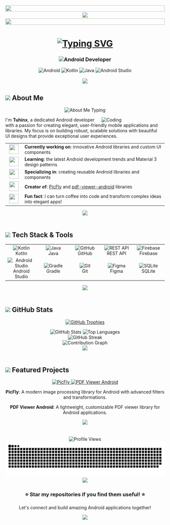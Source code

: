 <div align="center">
  <img src="https://i.imgur.com/dBaSKWF.gif" height="20" width="100%">
  <img src="https://user-images.githubusercontent.com/74038190/212284158-e840e285-664b-44d7-b79b-e264b5e54825.gif" width="400"/>
  <img src="https://i.imgur.com/dBaSKWF.gif" height="20" width="100%">
</div>

<h1 align="center">
  <a href="https://git.io/typing-svg">
    <img src="https://readme-typing-svg.demolab.com?font=Righteous&size=40&duration=4000&pause=1000&center=true&vCenter=true&random=false&width=500&height=70&lines=Hi+There!+%F0%9F%91%8B;I'm+Tuhinx;Android+Developer;App+%26+Library+Creator" alt="Typing SVG" />
  </a>
</h1>

<h3 align="center">
  <img src="https://img.shields.io/badge/Passionate_Android_Developer-3DDC84?style=for-the-badge&logo=android&logoColor=white" alt="Android Developer" />
</h3>

<div align="center">
  <img src="https://img.shields.io/badge/Android-3DDC84?style=for-the-badge&logo=android&logoColor=white" alt="Android" />
  <img src="https://img.shields.io/badge/Kotlin-0095D5?style=for-the-badge&logo=kotlin&logoColor=white" alt="Kotlin" />
  <img src="https://img.shields.io/badge/Java-ED8B00?style=for-the-badge&logo=java&logoColor=white" alt="Java" />
  <img src="https://img.shields.io/badge/Android_Studio-3DDC84?style=for-the-badge&logo=android-studio&logoColor=white" alt="Android Studio" />
</div>

<br/>

<div align="center">
  <img src="https://user-images.githubusercontent.com/73097560/115834477-dbab4500-a447-11eb-908a-139a6edaec5c.gif">
</div>

## <img src="https://media2.giphy.com/media/QssGEmpkyEOhBCb7e1/giphy.gif?cid=ecf05e47a0n3gi1bfqntqmob8g9aid1oyj2wr3ds3mg700bl&rid=giphy.gif" width="25"> About Me

<div align="center">
  <img src="https://readme-typing-svg.demolab.com?font=Fira+Code&size=24&duration=4000&pause=1000&color=F75C7E&center=true&vCenter=true&width=600&height=50&lines=Android+Developer+%7C+UI%2FUX+Enthusiast;Library+Creator+%7C+Problem+Solver;Turning+Ideas+into+Beautiful+Apps" alt="About Me Typing" />
</div>

<div>
  <img align="right" alt="Coding" width="200" src="https://cdn.dribbble.com/users/730703/screenshots/6581243/avento.gif">

  <p align="left" style="margin-right: 20px;">
    I'm <b>Tuhinx</b>, a dedicated Android developer with a passion for creating elegant, user-friendly mobile applications and libraries. My focus is on building robust, scalable solutions with beautiful UI designs that provide exceptional user experiences.
  </p>

  <div align="left">
    <table border="0">
      <tr>
        <td width="40" align="center">
          <img src="https://media.giphy.com/media/juua9i2c2fA0AIp2iq/giphy.gif" width="30" height="30">
        </td>
        <td>
          <b>Currently working on</b>: innovative Android libraries and custom UI components
        </td>
      </tr>
      <tr>
        <td width="40" align="center">
          <img src="https://media.giphy.com/media/1GEATImIxEXVR79Dhk/giphy.gif" width="30" height="30">
        </td>
        <td>
          <b>Learning</b>: the latest Android development trends and Material 3 design patterns
        </td>
      </tr>
      <tr>
        <td width="40" align="center">
          <img src="https://media.giphy.com/media/uhQuegHFqkVYuFMXMQ/giphy.gif" width="30" height="30">
        </td>
        <td>
          <b>Specializing in</b>: creating reusable Android libraries and components
        </td>
      </tr>
      <tr>
        <td width="40" align="center">
          <img src="https://media.giphy.com/media/Y4bzv6DYbYzy8jDnoW/giphy.gif" width="30" height="30">
        </td>
        <td>
          <b>Creator of</b>: <a href="https://github.com/Tuhinx/PicFly">PicFly</a> and <a href="https://github.com/Tuhinx/pdf-viewer-android">pdf-viewer-android</a> libraries
        </td>
      </tr>
      <tr>
        <td width="40" align="center">
          <img src="https://media.giphy.com/media/bn7hlyp0Cmcg0/giphy.gif" width="30" height="30">
        </td>
        <td>
          <b>Fun fact</b>: I can turn coffee into code and transform complex ideas into elegant apps!
        </td>
      </tr>
    </table>
  </div>
</div>

<div align="center">
  <img src="https://user-images.githubusercontent.com/73097560/115834477-dbab4500-a447-11eb-908a-139a6edaec5c.gif">
</div>

<br/>

## <img src="https://media2.giphy.com/media/QssGEmpkyEOhBCb7e1/giphy.gif?cid=ecf05e47a0n3gi1bfqntqmob8g9aid1oyj2wr3ds3mg700bl&rid=giphy.gif" width="25"> Tech Stack & Tools

<table align="center">
  <tr>
    <td align="center" width="96">
      <img src="https://skillicons.dev/icons?i=kotlin" alt="Kotlin" width="65" height="65" />
      <br>Kotlin
    </td>
    <td align="center" width="96">
      <img src="https://techstack-generator.vercel.app/java-icon.svg" alt="Java" width="65" height="65" />
      <br>Java
    </td>
    <td align="center" width="96">
      <img src="https://techstack-generator.vercel.app/github-icon.svg" alt="GitHub" width="65" height="65" />
      <br>GitHub
    </td>
    <td align="center" width="96">
      <img src="https://techstack-generator.vercel.app/restapi-icon.svg" alt="REST API" width="65" height="65" />
      <br>REST API
    </td>
    <td align="center" width="96">
      <img src="https://skillicons.dev/icons?i=firebase" alt="Firebase" width="65" height="65" />
      <br>Firebase
    </td>
  </tr>
  <tr>
    <td align="center" width="96">
      <img src="https://skillicons.dev/icons?i=androidstudio" width="48" height="48" alt="Android Studio" />
      <br>Android Studio
    </td>
    <td align="center" width="96">
      <img src="https://skillicons.dev/icons?i=gradle" width="48" height="48" alt="Gradle" />
      <br>Gradle
    </td>
    <td align="center" width="96">
      <img src="https://skillicons.dev/icons?i=git" width="48" height="48" alt="Git" />
      <br>Git
    </td>
    <td align="center" width="96">
      <img src="https://skillicons.dev/icons?i=figma" width="48" height="48" alt="Figma" />
      <br>Figma
    </td>
    <td align="center" width="96">
      <img src="https://skillicons.dev/icons?i=sqlite" width="48" height="48" alt="SQLite" />
      <br>SQLite
    </td>
  </tr>
</table>

<div align="center" style="display:none">
  <img src="https://img.shields.io/badge/Jetpack_Compose-4285F4?style=for-the-badge&logo=jetpack-compose&logoColor=white" alt="Jetpack Compose" />
  <img src="https://img.shields.io/badge/Material_Design-757575?style=for-the-badge&logo=material-design&logoColor=white" alt="Material Design" />
  <img src="https://img.shields.io/badge/Room-3DDC84?style=for-the-badge&logo=sqlite&logoColor=white" alt="Room" />
  <img src="https://img.shields.io/badge/Retrofit-48B983?style=for-the-badge&logo=square&logoColor=white" alt="Retrofit" />
  <img src="https://img.shields.io/badge/Dagger_Hilt-FF5722?style=for-the-badge&logo=dagger&logoColor=white" alt="Dagger Hilt" />
  <img src="https://img.shields.io/badge/MVVM-0078D7?style=for-the-badge&logo=android&logoColor=white" alt="MVVM" />
  <img src="https://img.shields.io/badge/Clean_Architecture-6DB33F?style=for-the-badge&logo=android&logoColor=white" alt="Clean Architecture" />
</div>

<div align="center">
  <img src="https://user-images.githubusercontent.com/73097560/115834477-dbab4500-a447-11eb-908a-139a6edaec5c.gif">
</div>

<br/>

## <img src="https://media.giphy.com/media/iY8CRBdQXODJSCERIr/giphy.gif" width="25"> GitHub Stats

<p align="center">
  <a href="https://github.com/Tuhinx">
    <img src="https://github-profile-trophy.vercel.app/?username=Tuhinx&theme=radical&no-frame=false&no-bg=true&margin-w=4" alt="GitHub Trophies" />
  </a>
</p>

<div align="center">
  <img width="49%" height="195px" src="https://github-readme-stats.vercel.app/api?username=Tuhinx&show_icons=true&count_private=true&hide_border=true&title_color=ff64da&icon_color=FFE500&text_color=c9d1d9&bg_color=0d1117" alt="GitHub Stats" />
  <img width="41%" height="195px" src="https://github-readme-stats.vercel.app/api/top-langs/?username=Tuhinx&layout=compact&hide_border=true&title_color=ff64da&text_color=ff91a4&bg_color=0d1117" alt="Top Languages" />
</div>

<div align="center">
  <img src="https://github-readme-streak-stats.herokuapp.com/?user=Tuhinx&theme=radical&hide_border=true&stroke=0000&background=0D1117&ring=00bfbf&fire=00bfbf&currStreakLabel=00bfbf" alt="GitHub Streak" />
</div>

<div align="center">
  <img src="https://github-readme-activity-graph.vercel.app/graph?username=Tuhinx&bg_color=0d1117&color=00bfbf&line=00bfbf&point=ffffff&area=true&hide_border=true" alt="Contribution Graph" />
</div>

<div align="center">
  <img src="https://user-images.githubusercontent.com/73097560/115834477-dbab4500-a447-11eb-908a-139a6edaec5c.gif">
</div>

<br/>

## <img src="https://media.giphy.com/media/WFZvB7VIXBgiz3oDXE/giphy.gif" width="25"> Featured Projects

<div align="center">
  <a href="https://github.com/Tuhinx/PicFly">
    <img src="https://github-readme-stats.vercel.app/api/pin/?username=Tuhinx&repo=PicFly&theme=tokyonight&hide_border=true" alt="PicFly" />
  </a>
  <a href="https://github.com/Tuhinx/pdf-viewer-android">
    <img src="https://github-readme-stats.vercel.app/api/pin/?username=Tuhinx&repo=pdf-viewer-android&theme=tokyonight&hide_border=true" alt="PDF Viewer Android" />
  </a>
</div>

<div align="center">
  <p><b>PicFly</b>: A modern image processing library for Android with advanced filters and transformations.</p>
  <p><b>PDF Viewer Android</b>: A lightweight, customizable PDF viewer library for Android applications.</p>
</div>

<div align="center">
  <img src="https://user-images.githubusercontent.com/73097560/115834477-dbab4500-a447-11eb-908a-139a6edaec5c.gif">
</div>

<br/>

<!-- ## 🔗 Connect With Me -->

<div align="center" style="display:none">
  <a href="https://linkedin.com/in/Tuhinx">
    <img src="https://img.shields.io/badge/LinkedIn-0077B5?style=for-the-badge&logo=linkedin&logoColor=white" alt="LinkedIn" />
  </a>
  <a href="https://twitter.com/Tuhinx">
    <img src="https://img.shields.io/badge/Twitter-1DA1F2?style=for-the-badge&logo=twitter&logoColor=white" alt="Twitter" />
  </a>
  <a href="mailto:tuhinx.dev@gmail.com">
    <img src="https://img.shields.io/badge/Email-D14836?style=for-the-badge&logo=gmail&logoColor=white" alt="Email" />
  </a>
  <a href="https://play.google.com/store/apps/developer?id=Tuhinx">
    <img src="https://img.shields.io/badge/Google_Play-414141?style=for-the-badge&logo=google-play&logoColor=white" alt="Google Play" />
  </a>
</div>

<br/>

<div align="center">
  <img src="https://komarev.com/ghpvc/?username=Tuhinx&style=for-the-badge&color=blueviolet" alt="Profile Views" />
</div>

<div align="center">
  <img src="https://raw.githubusercontent.com/platane/snk/output/github-contribution-grid-snake-dark.svg" alt="GitHub Contribution Snake Animation" />
</div>

<div align="center">
  <img src="https://user-images.githubusercontent.com/73097560/115834477-dbab4500-a447-11eb-908a-139a6edaec5c.gif">
</div>

<div align="center">
  <h3>⭐ Star my repositories if you find them useful! ⭐</h3>
  <p>Let's connect and build amazing Android applications together!</p>
  <img src="https://capsule-render.vercel.app/api?type=waving&color=gradient&height=100&section=footer"/>
</div>
